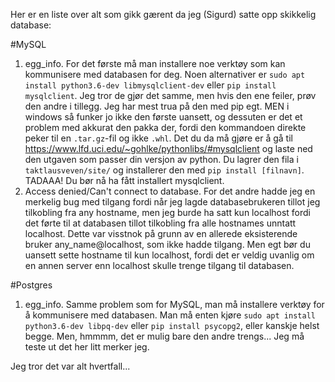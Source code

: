 Her er en liste over alt som gikk gærent da jeg (Sigurd) satte opp skikkelig database:

#MySQL

1. egg_info. For det første må man installere noe verktøy som kan kommunisere med databasen for deg. Noen alternativer er `sudo apt install python3.6-dev libmysqlclient-dev` eller `pip install mysqlclient`. Jeg tror de gjør det samme, men hvis den ene feiler, prøv den andre i tillegg. Jeg har mest trua på den med pip egt. MEN i windows så funker jo ikke den første uansett, og dessuten er det et problem med akkurat den pakka der, fordi den kommandoen direkte peker til en `.tar.gz`-fil og ikke `.whl`. Det du da må gjøre er å gå til https://www.lfd.uci.edu/~gohlke/pythonlibs/#mysqlclient og laste ned den utgaven som passer din versjon av python. Du lagrer den fila i `taktlausveven/site/` og installerer den med `pip install [filnavn]`. TADAAA! Du bør nå ha fått installert mysqlclient.
2. Access denied/Can't connect to database. For det andre hadde jeg en merkelig bug med tilgang fordi når jeg lagde databasebrukeren tillot jeg tilkobling fra any hostname, men jeg burde ha satt kun localhost fordi det førte til at databasen tillot tilkobling fra alle hostnames unntatt localhost. Dette var visstnok på grunn av en allerede eksisterende bruker any_name@localhost, som ikke hadde tilgang. Men egt bør du uansett sette hostname til kun localhost, fordi det er veldig uvanlig om en annen server enn localhost skulle trenge tilgang til databasen.

#Postgres

1. egg_info. Samme problem som for MySQL, man må installere verktøy for å kommunisere med databasen. Man må enten kjøre `sudo apt install python3.6-dev libpq-dev` eller `pip install psycopg2`, eller kanskje helst begge. Men, hmmmm, det er mulig bare den andre trengs... Jeg må teste ut det her litt merker jeg.

Jeg tror det var alt hvertfall...
